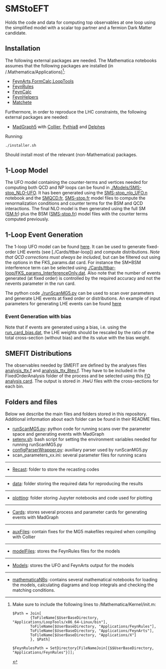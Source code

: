 # SMStoEFT

Holds the code and data for computing top observables at one loop using the simplified model with a scalar
top partner and a fermion Dark Matter candidate.

## Installation

The following external packages are needed.
The Mathematica notebooks assumes that the following packages are installed (in <home folder>/.Mathematica/Applications)[^1]:

  * [FeynArts,FormCalc,LoopTools](https://feynarts.de/)
  * [FeynRules](https://feynrules.irmp.ucl.ac.be/)
  * [FeynCalc](https://feyncalc.github.io/)
  * [FeynHelpers](https://github.com/FeynCalc/feynhelpers)
  * [Matchete](https://gitlab.com/matchete/matchete)

Furthermore, in order to reproduce the LHC constraints, the following external packages are needed:
  
  * [MadGraph5](https://launchpad.net/mg5amcnlo) with [Collier](https://collier.hepforge.org/), [Pythia8](https://pythia.org/) and [Delphes](https://cp3.irmp.ucl.ac.be/projects/delphes)
  
Running:

```
./installer.sh
```

Should install most of the relevant (non-Mathematica) packages.

## 1-Loop Model

The UFO model containing the counter-terms and vertices needed for computing both QCD and NP
loops can be found in [./Models/SMS-stop_NLO-UFO](./Models/SMS-stop_NLO-UFO).
It has been generated using the [SMS-stop_nlo_UFO.n](./mathematicaNBs/nlo/SMS-stop_nlo_UFO.nb) notebook and the [SMQCD.fr](./modelFiles/SMQCD.fr), [SMS-stop.fr](./modelFiles/SMS-stop.fr)
model files to compute the renormalization conditions and counter terms for the BSM and QCD interactions.
The final NLO model is then generated using the full SM ([SM.fr](./modelFiles/SMQCD.fr)) plus the BSM ([SMS-stop.fr](./modelFiles/SMS-stop.fr)) model files with the counter terms computed previously.


## 1-Loop Event Generation

The 1-loop UFO model can be found [here](./Models/SMS-stop_NLO-UFO).
It can be used to generate fixed-order LHE events (see [./Cards/ttbar-loop]) and compute
 distributions.
*Note that QCD corrections must always be included*, but can be filtered out using the options
in the FKS_params.dat card. For instance the SM*BSM interference term can be selected using
[./Cards/ttbar-loop/FKS_params_InterferenceOnly.dat](./Cards/ttbar-loop/FKS_params_InterferenceOnly.dat).
Also note that the number of events generated (at fixed order) is controlled by the required accuracy
and not the nevents parameter in the run card.

The python code [./runScanMG5.py](./runScanMG5.py) can be used to scan over parameters and generate 
LHE events at fixed order or distributions. An example of input parameters for generating LHE events
can be found [here](./scan_paramaters_ttbarLoop.ini)

### Event Generation with bias

Note that if events are generated using a bias, i.e. using the [run_card_bias.dat](./Cards/ttbar-loop/run_card_bias.dat), the LHE weights should be rescaled by the ratio of the total cross-section (without bias) and the its value with the bias weight.

## SMEFIT Distributions

The observables needed by SMEFIT are defined by the analyses files [analysis_ttx.f](./auxFiles/analysis_ttx.f) and 
[analysis_ttx_8tev.f](./auxFiles/analysis_ttx_8tev.f). They have to be included in the FixedOrderAnalysis folder
of the process and be selected using this [FO analysis card](./Cards/ttbar-loop/FO_analyse_card_smefit.dat).
The output is stored in .HwU files with the cross-sections for each bin.


## Folders and files

Below we describe the main files and folders stored in this repository. Additional information about each folder can be found in their README files.

 * [runScanMG5.py](runScanMG5.py): python code for running scans over the parameter space and generating events with MadGraph
 * [setenv.sh](setenv.sh): bash script for setting the environment variables needed for running runScanMG5.py
 * [configParserWrapper.py](configParserWrapper.py): auxiliary parser used by runScanMG5.py
 * scan_parameters_xx.ini: several parameter files for running scans
 ---
 * [Recast](./Recast): folder to store the recasting codes
 ---
 * [data](./data): folder storing the required data for reproducing the results
 ---
 * [plotting](./plotting): folder storing Jupyter notebooks and code used for plotting
 ---
  * [Cards](./Cards): stores several process and parameter cards for generating events with MadGraph
 ---
 * [auxFiles](./auxFiles): contain fixes for the MG5 makefiles required when compiling with Collier
 ---
 * [modelFiles](./modelFiles): stores the FeynRules files for the models
 ---
 * [Models](./Models): stores the UFO and FeynArts output for the models
 ---
 * [mathematicaNBs](./mathematicaNBs/): contains several mathematical notebooks for loading the models, calculating diagrams and loop integrals and checking the matching conditions.
 
   

[^1]: Make sure to include the following lines to <home folder>/Mathematica/Kernel/init.m:

     ```
     $Path = Join[
             {ToFileName[$UserBaseDirectory, "Applications/LoopTools/x86_64-Linux/bin"],
             ToFileName[$UserBaseDirectory, "Applications/FeynRules"],
             ToFileName[$UserBaseDirectory, "Applications/FeynArts"],
             ToFileName[$UserBaseDirectory, "Applications/X"]
             }, $Path]

     $FeynRulesPath = SetDirectory[FileNameJoin[{$$UserBaseDirectory, "Applications/FeynRules"}]];                          
     ```     
 
